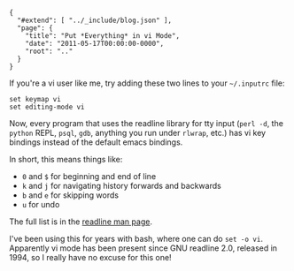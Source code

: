 
    {
      "#extend": [ "../_include/blog.json" ],
      "page": {
        "title": "Put *Everything* in vi Mode",
        "date": "2011-05-17T00:00:00-0000",
        "root": ".."
      }
    }

If you're a vi user like me, try adding these two lines to your `~/.inputrc` file:

    set keymap vi
    set editing-mode vi

Now, every program that uses the readline library for tty input (`perl -d`, the `python` REPL, `psql`, `gdb`, anything you run under `rlwrap`, etc.) has vi key bindings instead of the default emacs bindings.

In short, this means things like:

* `0` and `$` for beginning and end of line
* `k` and `j` for navigating history forwards and backwards
* `b` and `e` for skipping words
* `u` for undo

The full list is in the [readline man page](https://man7.org/linux/man-pages/man3/readline.3.html).

I've been using this for years with bash, where one can do `set -o vi`. Apparently vi mode has been present since GNU readline 2.0, released in 1994, so I really have no excuse for this one!
